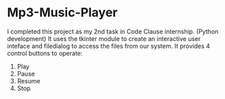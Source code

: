 # Mp3-Music-Player
I completed this project as my 2nd task in Code Clause internship. (Python development) 
It uses the tkinter module to create an interactive user inteface and filedialog to access the files from our system.
It provides 4 control buttons to operate:
1) Play
2) Pause
3) Resume
4) Stop
